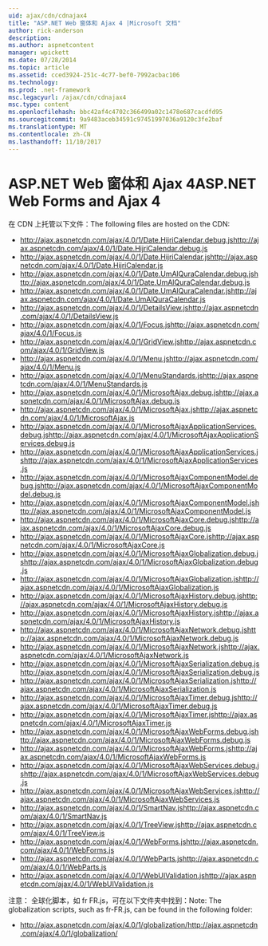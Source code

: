 ```yaml
---
uid: ajax/cdn/cdnajax4
title: "ASP.NET Web 窗体和 Ajax 4 |Microsoft 文档"
author: rick-anderson
description: 
ms.author: aspnetcontent
manager: wpickett
ms.date: 07/28/2014
ms.topic: article
ms.assetid: cced3924-251c-4c77-bef0-7992acbac106
ms.technology: 
ms.prod: .net-framework
msc.legacyurl: /ajax/cdn/cdnajax4
msc.type: content
ms.openlocfilehash: bbc42af4c4702c366499a02c1478e687cacdfd95
ms.sourcegitcommit: 9a9483aceb34591c97451997036a9120c3fe2baf
ms.translationtype: MT
ms.contentlocale: zh-CN
ms.lasthandoff: 11/10/2017
---
```

<a name="aspnet-web-forms-and-ajax-4"></a><span data-ttu-id="abfa0-102">ASP.NET Web 窗体和 Ajax 4</span><span class="sxs-lookup"><span data-stu-id="abfa0-102">ASP.NET Web Forms and Ajax 4</span></span>
====================
<span data-ttu-id="abfa0-103">在 CDN 上托管以下文件：</span><span class="sxs-lookup"><span data-stu-id="abfa0-103">The following files are hosted on the CDN:</span></span>

- <span data-ttu-id="abfa0-104">http://ajax.aspnetcdn.com/ajax/4.0/1/Date.HijriCalendar.debug.js</span><span class="sxs-lookup"><span data-stu-id="abfa0-104">http://ajax.aspnetcdn.com/ajax/4.0/1/Date.HijriCalendar.debug.js</span></span>
- <span data-ttu-id="abfa0-105">http://ajax.aspnetcdn.com/ajax/4.0/1/Date.HijriCalendar.js</span><span class="sxs-lookup"><span data-stu-id="abfa0-105">http://ajax.aspnetcdn.com/ajax/4.0/1/Date.HijriCalendar.js</span></span>
- <span data-ttu-id="abfa0-106">http://ajax.aspnetcdn.com/ajax/4.0/1/Date.UmAlQuraCalendar.debug.js</span><span class="sxs-lookup"><span data-stu-id="abfa0-106">http://ajax.aspnetcdn.com/ajax/4.0/1/Date.UmAlQuraCalendar.debug.js</span></span>
- <span data-ttu-id="abfa0-107">http://ajax.aspnetcdn.com/ajax/4.0/1/Date.UmAlQuraCalendar.js</span><span class="sxs-lookup"><span data-stu-id="abfa0-107">http://ajax.aspnetcdn.com/ajax/4.0/1/Date.UmAlQuraCalendar.js</span></span>
- <span data-ttu-id="abfa0-108">http://ajax.aspnetcdn.com/ajax/4.0/1/DetailsView.js</span><span class="sxs-lookup"><span data-stu-id="abfa0-108">http://ajax.aspnetcdn.com/ajax/4.0/1/DetailsView.js</span></span>
- <span data-ttu-id="abfa0-109">http://ajax.aspnetcdn.com/ajax/4.0/1/Focus.js</span><span class="sxs-lookup"><span data-stu-id="abfa0-109">http://ajax.aspnetcdn.com/ajax/4.0/1/Focus.js</span></span>
- <span data-ttu-id="abfa0-110">http://ajax.aspnetcdn.com/ajax/4.0/1/GridView.js</span><span class="sxs-lookup"><span data-stu-id="abfa0-110">http://ajax.aspnetcdn.com/ajax/4.0/1/GridView.js</span></span>
- <span data-ttu-id="abfa0-111">http://ajax.aspnetcdn.com/ajax/4.0/1/Menu.js</span><span class="sxs-lookup"><span data-stu-id="abfa0-111">http://ajax.aspnetcdn.com/ajax/4.0/1/Menu.js</span></span>
- <span data-ttu-id="abfa0-112">http://ajax.aspnetcdn.com/ajax/4.0/1/MenuStandards.js</span><span class="sxs-lookup"><span data-stu-id="abfa0-112">http://ajax.aspnetcdn.com/ajax/4.0/1/MenuStandards.js</span></span>
- <span data-ttu-id="abfa0-113">http://ajax.aspnetcdn.com/ajax/4.0/1/MicrosoftAjax.debug.js</span><span class="sxs-lookup"><span data-stu-id="abfa0-113">http://ajax.aspnetcdn.com/ajax/4.0/1/MicrosoftAjax.debug.js</span></span>
- <span data-ttu-id="abfa0-114">http://ajax.aspnetcdn.com/ajax/4.0/1/MicrosoftAjax.js</span><span class="sxs-lookup"><span data-stu-id="abfa0-114">http://ajax.aspnetcdn.com/ajax/4.0/1/MicrosoftAjax.js</span></span>
- <span data-ttu-id="abfa0-115">http://ajax.aspnetcdn.com/ajax/4.0/1/MicrosoftAjaxApplicationServices.debug.js</span><span class="sxs-lookup"><span data-stu-id="abfa0-115">http://ajax.aspnetcdn.com/ajax/4.0/1/MicrosoftAjaxApplicationServices.debug.js</span></span>
- <span data-ttu-id="abfa0-116">http://ajax.aspnetcdn.com/ajax/4.0/1/MicrosoftAjaxApplicationServices.js</span><span class="sxs-lookup"><span data-stu-id="abfa0-116">http://ajax.aspnetcdn.com/ajax/4.0/1/MicrosoftAjaxApplicationServices.js</span></span>
- <span data-ttu-id="abfa0-117">http://ajax.aspnetcdn.com/ajax/4.0/1/MicrosoftAjaxComponentModel.debug.js</span><span class="sxs-lookup"><span data-stu-id="abfa0-117">http://ajax.aspnetcdn.com/ajax/4.0/1/MicrosoftAjaxComponentModel.debug.js</span></span>
- <span data-ttu-id="abfa0-118">http://ajax.aspnetcdn.com/ajax/4.0/1/MicrosoftAjaxComponentModel.js</span><span class="sxs-lookup"><span data-stu-id="abfa0-118">http://ajax.aspnetcdn.com/ajax/4.0/1/MicrosoftAjaxComponentModel.js</span></span>
- <span data-ttu-id="abfa0-119">http://ajax.aspnetcdn.com/ajax/4.0/1/MicrosoftAjaxCore.debug.js</span><span class="sxs-lookup"><span data-stu-id="abfa0-119">http://ajax.aspnetcdn.com/ajax/4.0/1/MicrosoftAjaxCore.debug.js</span></span>
- <span data-ttu-id="abfa0-120">http://ajax.aspnetcdn.com/ajax/4.0/1/MicrosoftAjaxCore.js</span><span class="sxs-lookup"><span data-stu-id="abfa0-120">http://ajax.aspnetcdn.com/ajax/4.0/1/MicrosoftAjaxCore.js</span></span>
- <span data-ttu-id="abfa0-121">http://ajax.aspnetcdn.com/ajax/4.0/1/MicrosoftAjaxGlobalization.debug.js</span><span class="sxs-lookup"><span data-stu-id="abfa0-121">http://ajax.aspnetcdn.com/ajax/4.0/1/MicrosoftAjaxGlobalization.debug.js</span></span>
- <span data-ttu-id="abfa0-122">http://ajax.aspnetcdn.com/ajax/4.0/1/MicrosoftAjaxGlobalization.js</span><span class="sxs-lookup"><span data-stu-id="abfa0-122">http://ajax.aspnetcdn.com/ajax/4.0/1/MicrosoftAjaxGlobalization.js</span></span>
- <span data-ttu-id="abfa0-123">http://ajax.aspnetcdn.com/ajax/4.0/1/MicrosoftAjaxHistory.debug.js</span><span class="sxs-lookup"><span data-stu-id="abfa0-123">http://ajax.aspnetcdn.com/ajax/4.0/1/MicrosoftAjaxHistory.debug.js</span></span>
- <span data-ttu-id="abfa0-124">http://ajax.aspnetcdn.com/ajax/4.0/1/MicrosoftAjaxHistory.js</span><span class="sxs-lookup"><span data-stu-id="abfa0-124">http://ajax.aspnetcdn.com/ajax/4.0/1/MicrosoftAjaxHistory.js</span></span>
- <span data-ttu-id="abfa0-125">http://ajax.aspnetcdn.com/ajax/4.0/1/MicrosoftAjaxNetwork.debug.js</span><span class="sxs-lookup"><span data-stu-id="abfa0-125">http://ajax.aspnetcdn.com/ajax/4.0/1/MicrosoftAjaxNetwork.debug.js</span></span>
- <span data-ttu-id="abfa0-126">http://ajax.aspnetcdn.com/ajax/4.0/1/MicrosoftAjaxNetwork.js</span><span class="sxs-lookup"><span data-stu-id="abfa0-126">http://ajax.aspnetcdn.com/ajax/4.0/1/MicrosoftAjaxNetwork.js</span></span>
- <span data-ttu-id="abfa0-127">http://ajax.aspnetcdn.com/ajax/4.0/1/MicrosoftAjaxSerialization.debug.js</span><span class="sxs-lookup"><span data-stu-id="abfa0-127">http://ajax.aspnetcdn.com/ajax/4.0/1/MicrosoftAjaxSerialization.debug.js</span></span>
- <span data-ttu-id="abfa0-128">http://ajax.aspnetcdn.com/ajax/4.0/1/MicrosoftAjaxSerialization.js</span><span class="sxs-lookup"><span data-stu-id="abfa0-128">http://ajax.aspnetcdn.com/ajax/4.0/1/MicrosoftAjaxSerialization.js</span></span>
- <span data-ttu-id="abfa0-129">http://ajax.aspnetcdn.com/ajax/4.0/1/MicrosoftAjaxTimer.debug.js</span><span class="sxs-lookup"><span data-stu-id="abfa0-129">http://ajax.aspnetcdn.com/ajax/4.0/1/MicrosoftAjaxTimer.debug.js</span></span>
- <span data-ttu-id="abfa0-130">http://ajax.aspnetcdn.com/ajax/4.0/1/MicrosoftAjaxTimer.js</span><span class="sxs-lookup"><span data-stu-id="abfa0-130">http://ajax.aspnetcdn.com/ajax/4.0/1/MicrosoftAjaxTimer.js</span></span>
- <span data-ttu-id="abfa0-131">http://ajax.aspnetcdn.com/ajax/4.0/1/MicrosoftAjaxWebForms.debug.js</span><span class="sxs-lookup"><span data-stu-id="abfa0-131">http://ajax.aspnetcdn.com/ajax/4.0/1/MicrosoftAjaxWebForms.debug.js</span></span>
- <span data-ttu-id="abfa0-132">http://ajax.aspnetcdn.com/ajax/4.0/1/MicrosoftAjaxWebForms.js</span><span class="sxs-lookup"><span data-stu-id="abfa0-132">http://ajax.aspnetcdn.com/ajax/4.0/1/MicrosoftAjaxWebForms.js</span></span>
- <span data-ttu-id="abfa0-133">http://ajax.aspnetcdn.com/ajax/4.0/1/MicrosoftAjaxWebServices.debug.js</span><span class="sxs-lookup"><span data-stu-id="abfa0-133">http://ajax.aspnetcdn.com/ajax/4.0/1/MicrosoftAjaxWebServices.debug.js</span></span>
- <span data-ttu-id="abfa0-134">http://ajax.aspnetcdn.com/ajax/4.0/1/MicrosoftAjaxWebServices.js</span><span class="sxs-lookup"><span data-stu-id="abfa0-134">http://ajax.aspnetcdn.com/ajax/4.0/1/MicrosoftAjaxWebServices.js</span></span>
- <span data-ttu-id="abfa0-135">http://ajax.aspnetcdn.com/ajax/4.0/1/SmartNav.js</span><span class="sxs-lookup"><span data-stu-id="abfa0-135">http://ajax.aspnetcdn.com/ajax/4.0/1/SmartNav.js</span></span>
- <span data-ttu-id="abfa0-136">http://ajax.aspnetcdn.com/ajax/4.0/1/TreeView.js</span><span class="sxs-lookup"><span data-stu-id="abfa0-136">http://ajax.aspnetcdn.com/ajax/4.0/1/TreeView.js</span></span>
- <span data-ttu-id="abfa0-137">http://ajax.aspnetcdn.com/ajax/4.0/1/WebForms.js</span><span class="sxs-lookup"><span data-stu-id="abfa0-137">http://ajax.aspnetcdn.com/ajax/4.0/1/WebForms.js</span></span>
- <span data-ttu-id="abfa0-138">http://ajax.aspnetcdn.com/ajax/4.0/1/WebParts.js</span><span class="sxs-lookup"><span data-stu-id="abfa0-138">http://ajax.aspnetcdn.com/ajax/4.0/1/WebParts.js</span></span>
- <span data-ttu-id="abfa0-139">http://ajax.aspnetcdn.com/ajax/4.0/1/WebUIValidation.js</span><span class="sxs-lookup"><span data-stu-id="abfa0-139">http://ajax.aspnetcdn.com/ajax/4.0/1/WebUIValidation.js</span></span>

<span data-ttu-id="abfa0-140">注意： 全球化脚本，如 fr FR.js，可在以下文件夹中找到：</span><span class="sxs-lookup"><span data-stu-id="abfa0-140">Note: The globalization scripts, such as fr-FR.js, can be found in the following folder:</span></span>

- <span data-ttu-id="abfa0-141">http://ajax.aspnetcdn.com/ajax/4.0/1/globalization/</span><span class="sxs-lookup"><span data-stu-id="abfa0-141">http://ajax.aspnetcdn.com/ajax/4.0/1/globalization/</span></span>
